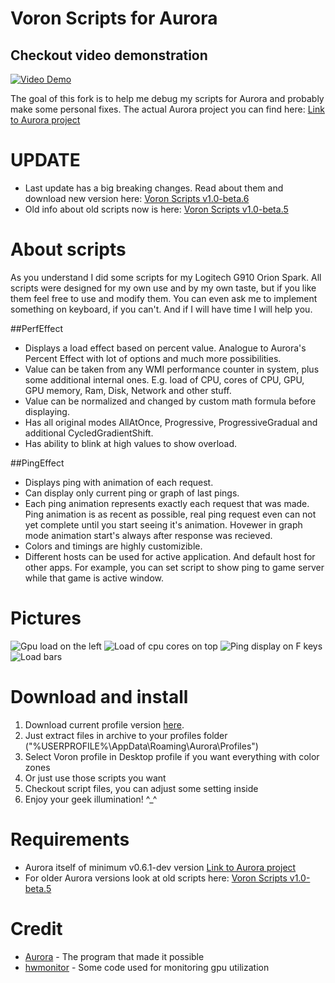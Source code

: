 # Voron Scripts for Aurora

## Checkout video demonstration
[![Video Demo](https://github.com/VoronFX/Aurora/raw/voron-scripts/Project-Aurora/Scripts/VoronScripts/Resources/VideoPreview.jpg)](https://www.youtube.com/watch?v=6Ub-lh2kmKg)

The goal of this fork is to help me debug my scripts for Aurora and probably make some personal fixes. 
The actual Aurora project you can find here: [Link to Aurora project](https://github.com/antonpup/Aurora)

# UPDATE
* Last update has a big breaking changes. Read about them and download new version here:  [Voron Scripts v1.0-beta.6](https://github.com/VoronFX/Aurora/releases/tag/vscripts-v1.0-beta.6)
* Old info about old scripts now is here: [Voron Scripts v1.0-beta.5](https://github.com/VoronFX/Aurora/tree/voron-scripts-aurora6) 

# About scripts
As you understand I did some scripts for my Logitech G910 Orion Spark.
All scripts were designed for my own use and by my own taste, but if you like them feel free to use and modify them.
You can even ask me to implement something on keyboard, if you can't. And if I will have time I will help you.

##PerfEffect
* Displays a load effect based on percent value. Analogue to Aurora's Percent Effect with lot of options and much more possibilities.
* Value can be taken from any WMI performance counter in system, plus some additional internal ones. E.g. load of CPU, cores of CPU, GPU, GPU memory, Ram, Disk, Network and other stuff.
* Value can be normalized and changed by custom math formula before displaying. 
* Has all original modes AllAtOnce, Progressive, ProgressiveGradual and additional CycledGradientShift.
* Has ability to blink at high values to show overload. 

##PingEffect
* Displays ping with animation of each request.
* Can display only current ping or graph of last pings.
* Each ping animation represents exactly each request that was made. Ping animation is as recent as possible, real ping request even can not yet complete until you start seeing it's animation. Hovewer in graph mode animation start's always after response was recieved.
* Colors and timings are highly customizible.
* Different hosts can be used for active application. And default host for other apps. 
For example, you can set script to show ping to game server while that game is active window.

# Pictures
![Gpu load on the left](https://raw.githubusercontent.com/VoronFX/Aurora/voron-scripts/Project-Aurora/Scripts/VoronScripts/Resources/gpu.gif)
![Load of cpu cores on top](https://raw.githubusercontent.com/VoronFX/Aurora/voron-scripts/Project-Aurora/Scripts/VoronScripts/Resources/cpu.gif)
![Ping display on F keys](https://raw.githubusercontent.com/VoronFX/Aurora/voron-scripts/Project-Aurora/Scripts/VoronScripts/Resources/pingpulser.gif)
![Load bars](https://raw.githubusercontent.com/VoronFX/Aurora/voron-scripts/Project-Aurora/Scripts/VoronScripts/Resources/bars.gif)

# Download and install
1. Download current profile version [here](https://github.com/VoronFX/Aurora/releases/latest).
2. Just extract files in archive to your profiles folder ("%USERPROFILE%\AppData\Roaming\Aurora\Profiles\")
3. Select Voron profile in Desktop profile if you want everything with color zones
4. Or just use those scripts you want
5. Checkout script files, you can adjust some setting inside
6. Enjoy your geek illumination! ^_^

# Requirements
* Aurora itself of minimum v0.6.1-dev version [Link to Aurora project](https://github.com/antonpup/Aurora)
* For older Aurora versions look at old scripts here: [Voron Scripts v1.0-beta.5](https://github.com/VoronFX/Aurora/tree/voron-scripts-aurora6) 

# Credit
* [Aurora](https://github.com/antonpup/Aurora) - The program that made it possible
* [hwmonitor](http://openhardwaremonitor.org/) - Some code used for monitoring gpu utilization
